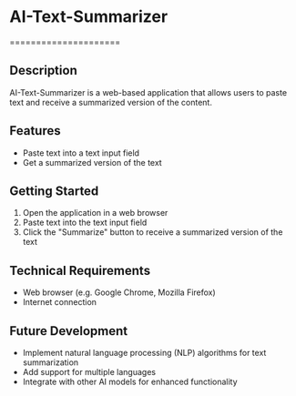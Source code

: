 # AI-Text-Summarizer
=====================

## Description
AI-Text-Summarizer is a web-based application that allows users to paste text and receive a summarized version of the content.

## Features
* Paste text into a text input field
* Get a summarized version of the text

## Getting Started
1. Open the application in a web browser
2. Paste text into the text input field
3. Click the "Summarize" button to receive a summarized version of the text

## Technical Requirements
* Web browser (e.g. Google Chrome, Mozilla Firefox)
* Internet connection

## Future Development
* Implement natural language processing (NLP) algorithms for text summarization
* Add support for multiple languages
* Integrate with other AI models for enhanced functionality